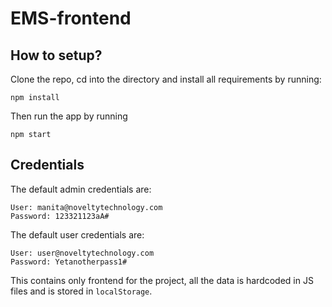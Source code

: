 # EMS-frontend

## How to setup?
Clone the repo, cd into the directory and install all requirements by running:
```
npm install 
```

Then run the app by running
```
npm start
```

## Credentials
The default admin credentials are:
```
User: manita@noveltytechnology.com
Password: 123321123aA#
```

The default user credentials are:
```
User: user@noveltytechnology.com
Password: Yetanotherpass1#
```


This contains only frontend for the project, all the data is hardcoded in JS files and is stored in `localStorage`.
